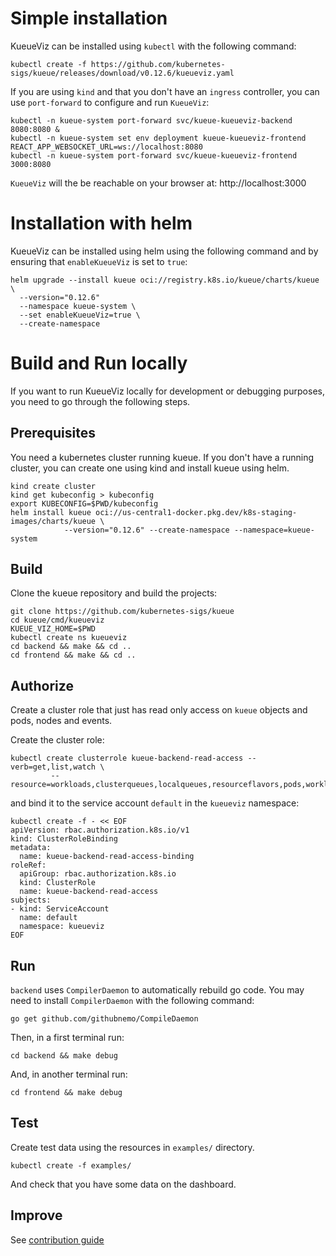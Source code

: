 # Simple installation

KueueViz can be installed using `kubectl` with the following command:

```
kubectl create -f https://github.com/kubernetes-sigs/kueue/releases/download/v0.12.6/kueueviz.yaml
```
If you are using `kind` and that you don't have an `ingress` controller, you can use `port-forward` to 
configure and run `KueueViz`:

```
kubectl -n kueue-system port-forward svc/kueue-kueueviz-backend 8080:8080 &
kubectl -n kueue-system set env deployment kueue-kueueviz-frontend REACT_APP_WEBSOCKET_URL=ws://localhost:8080
kubectl -n kueue-system port-forward svc/kueue-kueueviz-frontend 3000:8080
```

`KueueViz` will the be reachable on your browser at: http://localhost:3000

# Installation with helm

KueueViz can be installed using helm using the following command and 
by ensuring that `enableKueueViz` is set to `true`:

```
helm upgrade --install kueue oci://registry.k8s.io/kueue/charts/kueue \
  --version="0.12.6"
  --namespace kueue-system \
  --set enableKueueViz=true \
  --create-namespace
```


# Build and Run locally

If you want to run KueueViz locally for development or debugging purposes, you need to go
through the following steps.

## Prerequisites
You need a kubernetes cluster running kueue.
If you don't have a running cluster, you can create one using kind and install kueue using helm.

```
kind create cluster
kind get kubeconfig > kubeconfig
export KUBECONFIG=$PWD/kubeconfig
helm install kueue oci://us-central1-docker.pkg.dev/k8s-staging-images/charts/kueue \
            --version="0.12.6" --create-namespace --namespace=kueue-system
```

## Build
Clone the kueue repository and build the projects:

```
git clone https://github.com/kubernetes-sigs/kueue
cd kueue/cmd/kueueviz
KUEUE_VIZ_HOME=$PWD
kubectl create ns kueueviz
cd backend && make && cd ..
cd frontend && make && cd ..
```

## Authorize
Create a cluster role that just has read only access on
`kueue` objects and pods, nodes and events.

Create the cluster role:

```
kubectl create clusterrole kueue-backend-read-access --verb=get,list,watch \
         --resource=workloads,clusterqueues,localqueues,resourceflavors,pods,workloadpriorityclass,events,nodes
```

and bind it to the service account `default` in the `kueueviz` namespace:

```
kubectl create -f - << EOF
apiVersion: rbac.authorization.k8s.io/v1
kind: ClusterRoleBinding
metadata:
  name: kueue-backend-read-access-binding
roleRef:
  apiGroup: rbac.authorization.k8s.io
  kind: ClusterRole
  name: kueue-backend-read-access
subjects:
- kind: ServiceAccount
  name: default
  namespace: kueueviz
EOF
```
## Run

`backend` uses `CompilerDaemon` to automatically rebuild go code.
You may need to install `CompilerDaemon` with the following command:

```
go get github.com/githubnemo/CompileDaemon
```

Then, in a first terminal run:

```
cd backend && make debug
```

And, in another terminal run:

```
cd frontend && make debug
```

## Test
Create test data using the resources in `examples/` directory.

```
kubectl create -f examples/
```
And check that you have some data on the dashboard.

## Improve
See [contribution guide](CONTRIBUTING.md)



